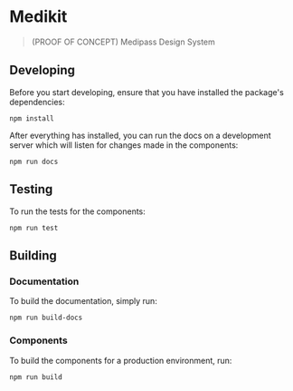 # Medikit

> (PROOF OF CONCEPT) Medipass Design System

## Developing

Before you start developing, ensure that you have installed the package's dependencies:

```
npm install
```

After everything has installed, you can run the docs on a development server which will listen for changes made in the components:

```
npm run docs
```

## Testing

To run the tests for the components:

```
npm run test
```

## Building

### Documentation

To build the documentation, simply run:

```
npm run build-docs
```

### Components

To build the components for a production environment, run:

```
npm run build
```
